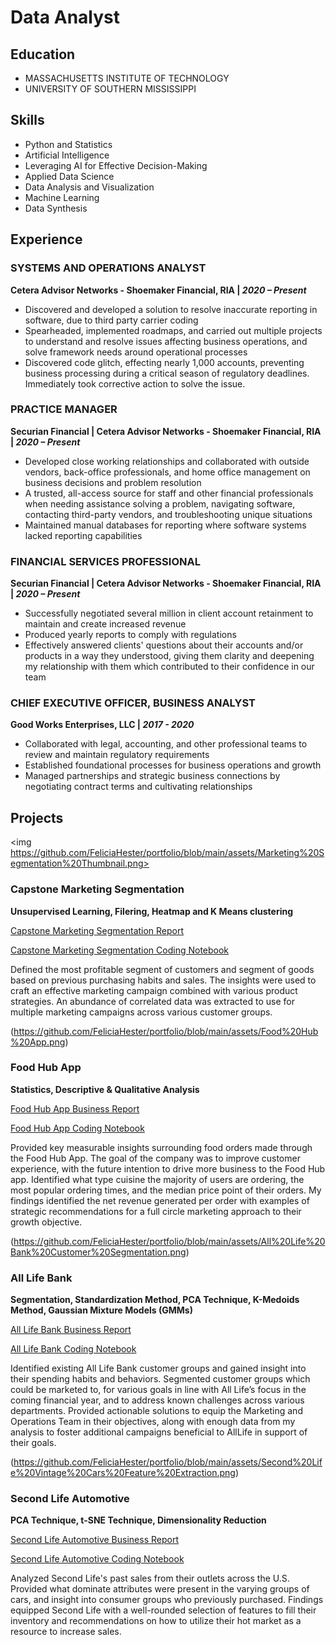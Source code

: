 # Data Analyst

## Education
- MASSACHUSETTS INSTITUTE OF TECHNOLOGY 
- UNIVERSITY OF SOUTHERN MISSISSIPPI 

## Skills
- Python and Statistics
- Artificial Intelligence
- Leveraging AI for Effective Decision-Making
- Applied Data Science 
- Data Analysis and Visualization
- Machine Learning
- Data Synthesis

## Experience 
### SYSTEMS AND OPERATIONS ANALYST 
**Cetera Advisor Networks - Shoemaker Financial, RIA  |  _2020 – Present_**
- Discovered and developed a solution to resolve inaccurate reporting in software, due to third party carrier coding
- Spearheaded, implemented roadmaps, and carried out multiple projects to understand and resolve issues affecting business operations, and solve framework needs around operational processes
- Discovered code glitch, effecting nearly 1,000 accounts, preventing business processing during a critical season of regulatory deadlines. Immediately took corrective action to solve the issue.  

### PRACTICE MANAGER
**Securian Financial  |  Cetera Advisor Networks - Shoemaker Financial, RIA  |  _2020 – Present_**
- Developed close working relationships and collaborated with outside vendors, back-office professionals, and home office management on business decisions and problem resolution
- A trusted, all-access source for staff and other financial professionals when needing assistance solving a problem, navigating software, contacting third-party vendors, and troubleshooting unique situations
- Maintained manual databases for reporting where software systems lacked reporting capabilities

### FINANCIAL SERVICES PROFESSIONAL
**Securian Financial  |  Cetera Advisor Networks - Shoemaker Financial, RIA  |  _2020 – Present_**
- Successfully negotiated several million in client account retainment to maintain and create increased revenue
- Produced yearly reports to comply with regulations
- Effectively answered clients' questions about their accounts and/or products in a way they understood, giving them clarity and deepening my relationship with them which contributed to their confidence in our team

### CHIEF EXECUTIVE OFFICER, BUSINESS ANALYST 
**Good Works Enterprises, LLC  |  _2017 - 2020_**
- Collaborated with legal, accounting, and other professional teams to review and maintain regulatory requirements
- Established foundational processes for business operations and growth
- Managed partnerships and strategic business connections by negotiating contract terms and cultivating relationships

## Projects

<img https://github.com/FeliciaHester/portfolio/blob/main/assets/Marketing%20Segmentation%20Thumbnail.png>

### Capstone Marketing Segmentation
**Unsupervised Learning, Filering, Heatmap and K Means clustering**

[Capstone Marketing Segmentation Report](https://github.com/FeliciaHester/Capstone-Marketing-Segmentation/blob/main/ePortfolio_Capstone_Marketing_Segmentation_PDF.pdf)

[Capstone Marketing Segmentation Coding Notebook](https://github.com/FeliciaHester/Capstone-Marketing-Segmentation/blob/main/1_21_25_Copy_of_Capstone_Marketing_Campaign_Project.ipynb)

Defined the most profitable segment of customers and segment of goods based on previous purchasing habits and sales. The insights were used to craft an effective marketing campaign combined with various product strategies. An abundance of correlated data was extracted to use for multiple marketing campaigns across various customer groups.

(https://github.com/FeliciaHester/portfolio/blob/main/assets/Food%20Hub%20App.png)

### Food Hub App
**Statistics, Descriptive & Qualitative Analysis**

[Food Hub App Business Report](https://github.com/FeliciaHester/Food-Hub-App-Project/blob/main/ePortfolio_Food%20Hub%20Order%20Project_PDF.pdf) 

[Food Hub App Coding Notebook](https://github.com/FeliciaHester/Food-Hub-App-Project/blob/main/1_21_25_Copy_of_Food_Hub_Project.ipynb)

Provided key measurable insights surrounding food orders made through the Food Hub App. The goal of the company was to improve customer experience, with the future intention to drive more business to the Food Hub app. Identified what type cuisine the majority of users are ordering, the most popular ordering times, and the median price point of their orders. My findings identified the net revenue generated per order with examples of strategic recommendations for a full circle marketing approach to their growth objective.

(https://github.com/FeliciaHester/portfolio/blob/main/assets/All%20Life%20Bank%20Customer%20Segmentation.png)

### All Life Bank 
**Segmentation, Standardization Method, PCA Technique, K-Medoids Method, Gaussian Mixture Models (GMMs)**

[All Life Bank Business Report](https://github.com/FeliciaHester/All-Life-Bank-Project/blob/main/ePortfolio_All%20Life%20Bank%20Project_PDF.pdf)

[All Life Bank Coding Notebook](https://github.com/FeliciaHester/All-Life-Bank-Project/blob/main/1_21_25_Copy_of_All_Life_Bank_Project.ipynb)

Identified existing All Life Bank customer groups and gained insight into their spending habits and behaviors. Segmented customer groups which could be marketed to, for various goals in line with All Life’s focus in the coming financial year, and to address known challenges across various departments. Provided actionable solutions to equip the Marketing and Operations Team in their objectives, along with enough data from my analysis to foster additional campaigns beneficial to AllLife in support of their goals.

(https://github.com/FeliciaHester/portfolio/blob/main/assets/Second%20Life%20Vintage%20Cars%20Feature%20Extraction.png)

### Second Life Automotive
**PCA Technique, t-SNE Technique, Dimensionality Reduction**

[Second Life Automotive Business Report](https://github.com/FeliciaHester/Second-Life-Automotive-Project/blob/main/ePortfolio_Second%20Life%20Automotive%20Project_PDF.pdf)

[Second Life Automotive Coding Notebook](https://github.com/FeliciaHester/Second-Life-Automotive-Project/blob/main/1_21_25_Copy_of_Second_Life_Automotive_Project.ipynb)

Analyzed Second Life's past sales from their outlets across the U.S. Provided what dominate attributes were present in the varying groups of cars, and insight into consumer groups who previously purchased. Findings equipped Second Life with a well-rounded selection of features to fill their inventory and recommendations on how to utilize their hot market as a resource to increase sales. 

